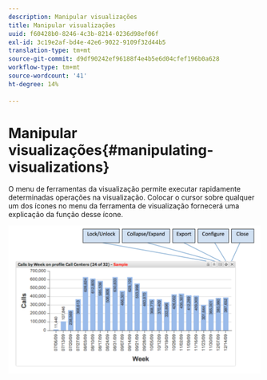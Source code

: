 ```yaml
---
description: Manipular visualizações
title: Manipular visualizações
uuid: f60428b0-8246-4c3b-8214-0236d98ef06f
exl-id: 3c19e2af-bd4e-42e6-9022-9109f32d44b5
translation-type: tm+mt
source-git-commit: d9df90242ef96188f4e4b5e6d04cfef196b0a628
workflow-type: tm+mt
source-wordcount: '41'
ht-degree: 14%

---
```


# Manipular visualizações{#manipulating-visualizations}

O menu de ferramentas da visualização permite executar rapidamente determinadas operações na visualização. Colocar o cursor sobre qualquer um dos ícones no menu da ferramenta de visualização fornecerá uma explicação da função desse ícone.

![](assets/manipulate_visual.png)
